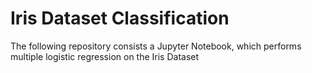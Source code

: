 # Iris Dataset Classification
The following repository consists a Jupyter Notebook, which performs multiple logistic regression on the Iris Dataset
